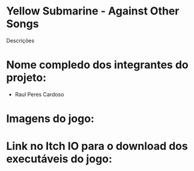 # Yellow Submarine - Against Other Songs
Descrições

# Nome compledo dos integrantes do projeto:

* Raul Peres Cardoso

# Imagens do jogo:

# Link no Itch IO para o download dos executáveis do jogo:
